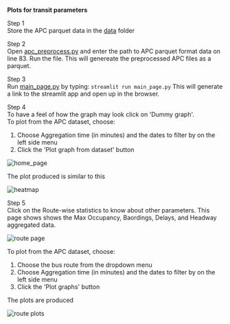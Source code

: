 **Plots for transit parameters**

Step 1<br>
Store the APC parquet data in the [data](https://github.com/rishavsen1/tranist_plot_app/tree/master/data) folder

Step 2 <br>Open [apc_preprocess.py](https://github.com/rishavsen1/tranist_plot_app/blob/master/apc_preprocess.py) and enter the path to APC parquet format data on line 83. Run the file. This will genereate the preprocessed APC files as a parquet.
<br>

Step 3<br>
Run [main_page.py](https://github.com/rishavsen1/tranist_plot_app/blob/master/main_page.py) by typing: 
```streamlit run main_page.py```
This will generate a link to the streamlit app and open up in the browser.

Step 4<br>
To have a feel of how the graph may look click on 'Dummy graph'. <br>
To plot from the APC dataset, choose:
  1. Choose Aggregation time (in minutes) and the dates to filter by on the left side menu
  2. Click the 'Plot graph from dataset' button  

![home_page](https://github.com/rishavsen1/tranist_plot_app/blob/master/example/transit_app_1.png) 

The plot produced is similar to this

![heatmap](https://github.com/rishavsen1/tranist_plot_app/blob/master/example/transit_app_2.png)

Step 5<br>
Click on the Route-wise statistics to know about other parameters. This page shows shows the Max Occupancy, Baordings, Delays, and Headway aggregated data.

![route page](https://github.com/rishavsen1/tranist_plot_app/blob/master/example/transit_app_3.png)

To plot from the APC dataset, choose:
  1. Choose the bus route from the dropdown menu
  2. Choose Aggregation time (in minutes) and the dates to filter by on the left side menu
  3. Click the 'Plot graphs' button

The plots are produced

![route plots](https://github.com/rishavsen1/tranist_plot_app/blob/master/example/transit_app_4.png)

